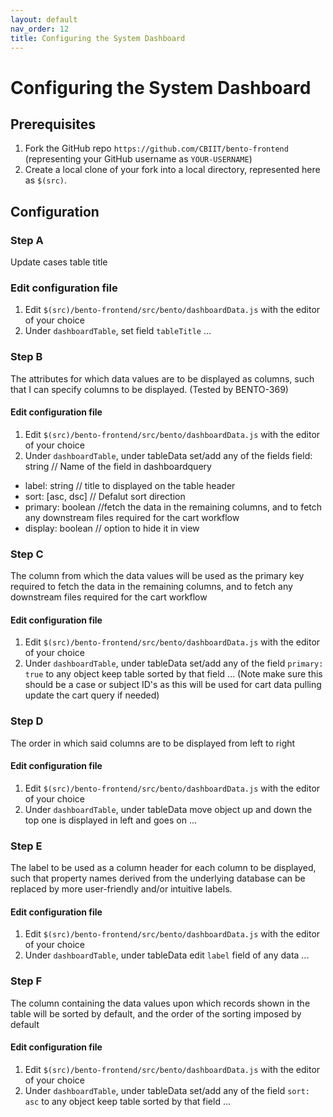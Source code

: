 ```yaml
---
layout: default
nav_order: 12
title: Configuring the System Dashboard
---
```


# Configuring the System Dashboard

## Prerequisites
1. Fork the GitHub repo `https://github.com/CBIIT/bento-frontend` (representing your GitHub username as `YOUR-USERNAME`)
2. Create a local clone of your fork into a local directory, represented here as `$(src)`.

## Configuration

### Step A
Update cases table title

### Edit configuration file 
 1. Edit `$(src)/bento-frontend/src/bento/dashboardData.js` with the editor of your choice
 2. Under `dashboardTable`, set field `tableTitle` ...

### Step B
The attributes for which data values are to be displayed as columns, such that I can specify columns to be displayed. (Tested by BENTO-369)

#### Edit configuration file
 1. Edit `$(src)/bento-frontend/src/bento/dashboardData.js` with the editor of your choice
 2. Under `dashboardTable`, under tableData set/add any of the fields field: string // Name of the field in dashboardquery
 * label: string // title to displayed on the table header
 * sort: [asc, dsc] // Defalut sort direction
 * primary: boolean //fetch the data in the remaining columns, and to fetch any downstream files required for the cart workflow
 * display: boolean // option to hide it in view

### Step C
The column from which the data values will be used as the primary key required to fetch the data in the remaining columns, and to fetch any downstream files required for the cart workflow

#### Edit configuration file
 1. Edit `$(src)/bento-frontend/src/bento/dashboardData.js` with the editor of your choice
 2. Under `dashboardTable`, under tableData set/add any of the field `primary: true` to any object keep table sorted by that field ... (Note make sure this should be a case or subject ID's as this will be used for cart data pulling update the cart query if needed)

### Step D
The order in which said columns are to be displayed from left to right                                                                                                                                                                             

#### Edit configuration file
 1. Edit `$(src)/bento-frontend/src/bento/dashboardData.js` with the editor of your choice
 2. Under `dashboardTable`, under tableData move object up and down the top one is displayed in left and goes on ...


### Step E
The label to be used as a column header for each column to be displayed, such that property names derived from the underlying database can be replaced by more user-friendly and/or intuitive labels. 

#### Edit configuration file
 1. Edit `$(src)/bento-frontend/src/bento/dashboardData.js` with the editor of your choice
 2. Under `dashboardTable`, under tableData edit `label` field of any data ...

### Step F
The column containing the data values upon which records shown in the table will be sorted by default, and the order of the sorting imposed by default

#### Edit configuration file
 1. Edit `$(src)/bento-frontend/src/bento/dashboardData.js` with the editor of your choice
 2. Under `dashboardTable`, under tableData set/add any of the field `sort: asc` to any object keep table sorted by that field ...
